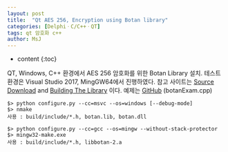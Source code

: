 ```yaml
---
layout: post
title:  "Qt AES 256, Encryption using Botan library"
categories: [DelphiㆍC/C++ㆍQT]
tags: qt 암호화 c++
author: MsJ
---
```


* content
{:toc}

QT, Windows, C++ 환경에서 AES 256 암호화를 위한 Botan Library 설치. 테스트 환경은 Visual Studio 2017, MingGW64에서 진행하였다. 참고 사이트는 [Source Download](https://github.com/randombit/botan/releases) and [Building The Library](https://botan.randombit.net/manual/building.html) 이다. 예제는 [GitHub](https://github.com/DebugJO/HelloWorldSample/blob/master/QT/AES256/botanExam.cpp) (botanExam.cpp)

```
$> python configure.py --cc=msvc --os=windows [--debug-mode]
$> nmake
사용 : build/include/*.h, botan.lib, botan.dll

$> python configure.py --cc=gcc --os=mingw --without-stack-protector
$> mingw32-make.exe
사용 : build/include/*.h, libbotan-2.a
```
